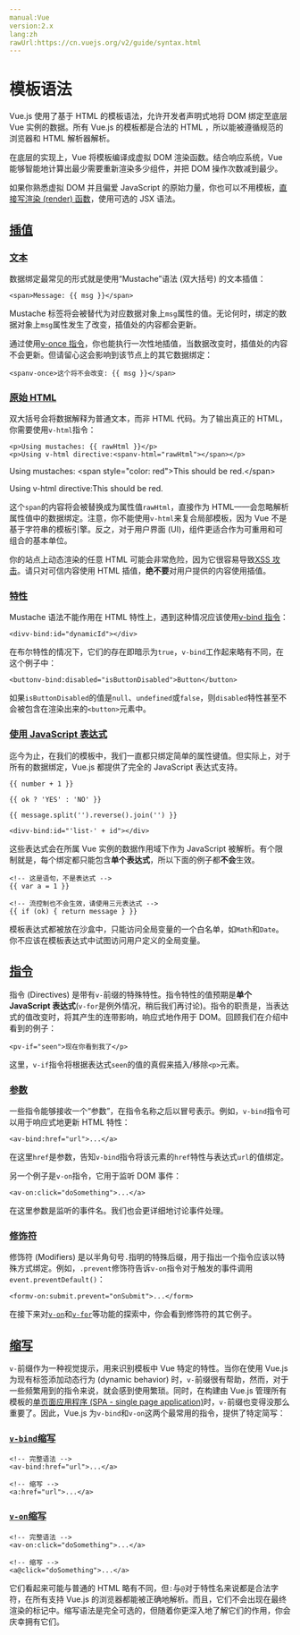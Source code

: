 ```yaml
---
manual:Vue
version:2.x
lang:zh
rawUrl:https://cn.vuejs.org/v2/guide/syntax.html
---
```



# 模板语法


Vue.js 使用了基于 HTML 的模板语法，允许开发者声明式地将 DOM 绑定至底层 Vue 实例的数据。所有 Vue.js 的模板都是合法的 HTML ，所以能被遵循规范的浏览器和 HTML 解析器解析。



在底层的实现上，Vue 将模板编译成虚拟 DOM 渲染函数。结合响应系统，Vue 能够智能地计算出最少需要重新渲染多少组件，并把 DOM 操作次数减到最少。



如果你熟悉虚拟 DOM 并且偏爱 JavaScript 的原始力量，你也可以不用模板，[直接写渲染 (render) 函数](%24860 "")，使用可选的 JSX 语法。


## [插值](%25028#插值 "插值")<a name="插值"></a>

### [文本](%25028#文本 "文本")<a name="文本"></a>


数据绑定最常见的形式就是使用“Mustache”语法 (双大括号) 的文本插值：


```
<span>Message: {{ msg }}</span>

``` 



Mustache 标签将会被替代为对应数据对象上`msg`属性的值。无论何时，绑定的数据对象上`msg`属性发生了改变，插值处的内容都会更新。



通过使用[v-once 指令](%24785#v-once "")，你也能执行一次性地插值，当数据改变时，插值处的内容不会更新。但请留心这会影响到该节点上的其它数据绑定：


```
<spanv-once>这个将不会改变: {{ msg }}</span>

``` 


### [原始 HTML](%25028#原始-HTML "原始 HTML")<a name="原始-HTML"></a>


双大括号会将数据解释为普通文本，而非 HTML 代码。为了输出真正的 HTML，你需要使用`v-html`指令：


```
<p>Using mustaches: {{ rawHtml }}</p>
<p>Using v-html directive:<spanv-html="rawHtml"></span></p>

``` 



Using mustaches: &lt;span style=&quot;color: red&quot;&gt;This should be red.&lt;/span&gt;



Using v-html directive:This should be red.




这个`span`的内容将会被替换成为属性值`rawHtml`，直接作为 HTML——会忽略解析属性值中的数据绑定。注意，你不能使用`v-html`来复合局部模板，因为 Vue 不是基于字符串的模板引擎。反之，对于用户界面 (UI)，组件更适合作为可重用和可组合的基本单位。



你的站点上动态渲染的任意 HTML 可能会非常危险，因为它很容易导致[XSS 攻击](%1368 "")。请只对可信内容使用 HTML 插值，**绝不要**对用户提供的内容使用插值。


### [特性](%25028#特性 "特性")<a name="特性"></a>


Mustache 语法不能作用在 HTML 特性上，遇到这种情况应该使用[v-bind 指令](%24785#v-bind "")：


```
<divv-bind:id="dynamicId"></div>

``` 



在布尔特性的情况下，它们的存在即暗示为`true`，`v-bind`工作起来略有不同，在这个例子中：


```
<buttonv-bind:disabled="isButtonDisabled">Button</button>

``` 



如果`isButtonDisabled`的值是`null`、`undefined`或`false`，则`disabled`特性甚至不会被包含在渲染出来的`<button>`元素中。


### [使用 JavaScript 表达式](%25028#使用-JavaScript-表达式 "使用 JavaScript 表达式")<a name="使用-JavaScript-表达式"></a>


迄今为止，在我们的模板中，我们一直都只绑定简单的属性键值。但实际上，对于所有的数据绑定，Vue.js 都提供了完全的 JavaScript 表达式支持。


```
{{ number + 1 }}

{{ ok ? 'YES' : 'NO' }}

{{ message.split('').reverse().join('') }}

<divv-bind:id="'list-' + id"></div>

``` 



这些表达式会在所属 Vue 实例的数据作用域下作为 JavaScript 被解析。有个限制就是，每个绑定都只能包含**单个表达式**，所以下面的例子都**不会**生效。


```
<!-- 这是语句，不是表达式 -->
{{ var a = 1 }}

<!-- 流控制也不会生效，请使用三元表达式 -->
{{ if (ok) { return message } }}

``` 



模板表达式都被放在沙盒中，只能访问全局变量的一个白名单，如`Math`和`Date`。你不应该在模板表达式中试图访问用户定义的全局变量。


## [指令](%25028#指令 "指令")<a name="指令"></a>


指令 (Directives) 是带有`v-`前缀的特殊特性。指令特性的值预期是**单个 JavaScript 表达式**(`v-for`是例外情况，稍后我们再讨论)。指令的职责是，当表达式的值改变时，将其产生的连带影响，响应式地作用于 DOM。回顾我们在介绍中看到的例子：


```
<pv-if="seen">现在你看到我了</p>

``` 



这里，`v-if`指令将根据表达式`seen`的值的真假来插入/移除`<p>`元素。


### [参数](%25028#参数 "参数")<a name="参数"></a>


一些指令能够接收一个“参数”，在指令名称之后以冒号表示。例如，`v-bind`指令可以用于响应式地更新 HTML 特性：


```
<av-bind:href="url">...</a>

``` 



在这里`href`是参数，告知`v-bind`指令将该元素的`href`特性与表达式`url`的值绑定。



另一个例子是`v-on`指令，它用于监听 DOM 事件：


```
<av-on:click="doSomething">...</a>

``` 



在这里参数是监听的事件名。我们也会更详细地讨论事件处理。


### [修饰符](%25028#修饰符 "修饰符")<a name="修饰符"></a>


修饰符 (Modifiers) 是以半角句号`.`指明的特殊后缀，用于指出一个指令应该以特殊方式绑定。例如，`.prevent`修饰符告诉`v-on`指令对于触发的事件调用`event.preventDefault()`：


```
<formv-on:submit.prevent="onSubmit">...</form>

``` 



在接下来对[`v-on`](%25227#事件修饰符 "")和[`v-for`](%24966#修饰符 "")等功能的探索中，你会看到修饰符的其它例子。


## [缩写](%25028#缩写 "缩写")<a name="缩写"></a>


`v-`前缀作为一种视觉提示，用来识别模板中 Vue 特定的特性。当你在使用 Vue.js 为现有标签添加动态行为 (dynamic behavior) 时，`v-`前缀很有帮助，然而，对于一些频繁用到的指令来说，就会感到使用繁琐。同时，在构建由 Vue.js 管理所有模板的[单页面应用程序 (SPA - single page application)](%25250 "")时，`v-`前缀也变得没那么重要了。因此，Vue.js 为`v-bind`和`v-on`这两个最常用的指令，提供了特定简写：


### [`v-bind`缩写](%25028#v-bind-缩写 "v-bind 缩写")<a name="v-bind-缩写"></a>

```
<!-- 完整语法 -->
<av-bind:href="url">...</a>

<!-- 缩写 -->
<a:href="url">...</a>

``` 


### [`v-on`缩写](%25028#v-on-缩写 "v-on 缩写")<a name="v-on-缩写"></a>

```
<!-- 完整语法 -->
<av-on:click="doSomething">...</a>

<!-- 缩写 -->
<a@click="doSomething">...</a>

``` 



它们看起来可能与普通的 HTML 略有不同，但`:`与`@`对于特性名来说都是合法字符，在所有支持 Vue.js 的浏览器都能被正确地解析。而且，它们不会出现在最终渲染的标记中。缩写语法是完全可选的，但随着你更深入地了解它们的作用，你会庆幸拥有它们。


